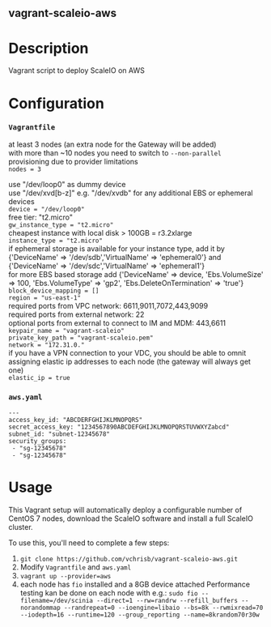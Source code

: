 vagrant-scaleio-aws
---------------

# Description

Vagrant script to deploy ScaleIO on AWS

# Configuration

### `Vagrantfile`

at least 3 nodes (an extra node for the Gateway will be added)  
with more than ~10 nodes you need to switch to `--non-parallel` provisioning due to provider limitations  
`nodes = 3` 

use "/dev/loop0" as dummy device  
use "/dev/xvd[b-z]" e.g. "/dev/xvdb" for any additional EBS or ephemeral devices  
`device = "/dev/loop0"`  
free tier: "t2.micro"  
`gw_instance_type = "t2.micro"`  
cheapest instance with local disk > 100GB = r3.2xlarge  
`instance_type = "t2.micro"`  
if ephemeral storage is available for your instance type, add it by {'DeviceName' => '/dev/sdb','VirtualName' => 'ephemeral0'} and {'DeviceName' => '/dev/sdc','VirtualName' => 'ephemeral1'}  
for more EBS based storage add {'DeviceName' => device, 'Ebs.VolumeSize' => 100, 'Ebs.VolumeType' => 'gp2', 'Ebs.DeleteOnTermination' => 'true'}  
`block_device_mapping = []`  
`region = "us-east-1"`    
required ports from VPC network: 6611,9011,7072,443,9099  
required ports from external network: 22  
optional ports from external to connect to IM and MDM: 443,6611  
`keypair_name = "vagrant-scaleio"`  
`private_key_path = "vagrant-scaleio.pem"`  
`network = "172.31.0."`  
if you have a VPN connection to your VDC, you should be able to omnit assigning elastic ip addresses to each node (the gateway will always get one)  
`elastic_ip = true`  

### `aws.yaml`

```
---
access_key_id: "ABCDERFGHIJKLMNOPQRS"
secret_access_key: "1234567890ABCDEFGHIJKLMNOPQRSTUVWXYZabcd"
subnet_id: "subnet-12345678"
security_groups:
 - "sg-12345678"
 - "sg-12345678"
 ```


# Usage

This Vagrant setup will automatically deploy a configurable number of CentOS 7 nodes, download the ScaleIO software and install a full ScaleIO cluster.

To use this, you'll need to complete a few steps:

1. `git clone https://github.com/vchrisb/vagrant-scaleio-aws.git`
2. Modify `Vagrantfile` and `aws.yaml`
3. `vagrant up --provider=aws`
4. each node has `fio` installed and a 8GB device attached
Performance testing kan be done on each node with e.g.: `sudo fio --filename=/dev/scinia --direct=1 --rw=randrw --refill_buffers --norandommap --randrepeat=0 --ioengine=libaio --bs=8k --rwmixread=70 --iodepth=16 --runtime=120 --group_reporting --name=8krandom70r30w`
